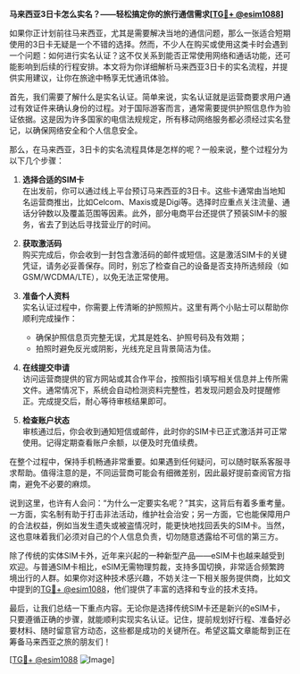 **马来西亚3日卡怎么实名？——轻松搞定你的旅行通信需求[[TG💪+ @esim1088](https://t.me/s/esim1088)]**

如果你正计划前往马来西亚，尤其是需要解决当地的通信问题，那么一张适合短期使用的3日卡无疑是一个不错的选择。然而，不少人在购买或使用这类卡时会遇到一个问题：如何进行实名认证？这不仅关系到能否正常使用网络和通话功能，还可能影响到后续的行程安排。本文将为你详细解析马来西亚3日卡的实名流程，并提供实用建议，让你在旅途中畅享无忧通讯体验。

首先，我们需要了解什么是实名认证。简单来说，实名认证就是运营商要求用户通过有效证件来确认身份的过程。对于国际游客而言，通常需要提供护照信息作为验证依据。这是因为许多国家的电信法规规定，所有移动网络服务都必须经过实名登记，以确保网络安全和个人信息安全。

那么，在马来西亚，3日卡的实名流程具体是怎样的呢？一般来说，整个过程分为以下几个步骤：

1. **选择合适的SIM卡**  
   在出发前，你可以通过线上平台预订马来西亚的3日卡。这些卡通常由当地知名运营商推出，比如Celcom、Maxis或是Digi等。选择时应重点关注流量、通话分钟数以及覆盖范围等因素。此外，部分电商平台还提供了预装SIM卡的服务，省去了到达后寻找营业厅的时间。

2. **获取激活码**  
   购买完成后，你会收到一封包含激活码的邮件或短信。这是激活SIM卡的关键凭证，请务必妥善保存。同时，别忘了检查自己的设备是否支持所选频段（如GSM/WCDMA/LTE），以免无法正常使用。

3. **准备个人资料**  
   实名认证过程中，你需要上传清晰的护照照片。这里有两个小贴士可以帮助你顺利完成操作：
   - 确保护照信息页完整无误，尤其是姓名、护照号码及有效期；
   - 拍照时避免反光或阴影，光线充足且背景简洁为佳。

4. **在线提交申请**  
   访问运营商提供的官方网站或其合作平台，按照指引填写相关信息并上传所需文件。通常情况下，系统会自动检测资料完整性，若发现问题会及时提醒修正。完成提交后，耐心等待审核结果即可。

5. **检查账户状态**  
   审核通过后，你会收到通知短信或邮件，此时你的SIM卡已正式激活并可正常使用。记得定期查看账户余额，以便及时充值续费。

在整个过程中，保持手机畅通非常重要。如果遇到任何疑问，可以随时联系客服寻求帮助。值得注意的是，不同运营商可能会有细微差别，因此最好提前查阅官方指南，避免不必要的麻烦。

说到这里，也许有人会问：“为什么一定要实名呢？”其实，这背后有着多重考量。一方面，实名制有助于打击非法活动，维护社会治安；另一方面，它也能保障用户的合法权益，例如当发生遗失或被盗情况时，能更快地找回丢失的SIM卡。当然，这也意味着我们必须对自己的个人信息负责，切勿随意透露给不可信的第三方。

除了传统的实体SIM卡外，近年来兴起的一种新型产品——eSIM卡也越来越受到欢迎。与普通SIM卡相比，eSIM无需物理剪裁，支持多国切换，非常适合频繁跨境出行的人群。如果你对这种技术感兴趣，不妨关注一下相关服务提供商，比如文中提到的[TG💪+ @esim1088](https://t.me/s/esim1088)，他们提供了丰富的选择和专业的技术支持。

最后，让我们总结一下重点内容。无论你是选择传统SIM卡还是新兴的eSIM卡，只要遵循正确的步骤，就能顺利实现实名认证。记住，提前规划好行程、准备好必要材料、随时留意官方动态，这些都是成功的关键所在。希望这篇文章能帮到正在筹备马来西亚之旅的朋友们！

[[TG💪+ @esim1088](https://t.me/s/esim1088) ![Image](https://i.postimg.cc/4NQfJmqS/Snipaste-2025-05-13-00-14-12.png)]